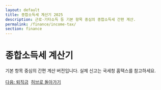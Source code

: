 ```yaml
---
layout: default
title: 종합소득세 계산기 2025
description: 근로·기타소득 등 기본 항목 중심의 종합소득세 간편 계산.
permalink: /finance/income-tax/
section: finance
---
```


<h1>종합소득세 계산기</h1>
<p class="muted">기본 항목 중심의 간편 계산 버전입니다. 실제 신고는 국세청 홈택스를 참고하세요.</p>

<!-- TODO: 여기 계산기 UI/로직 삽입 -->

<div class="btn-row" style="display:flex;gap:8px;flex-wrap:wrap;margin-top:16px">
  <a class="btn" href="/finance/retirement/">다음: 퇴직금</a>
  <a class="btn ghost" href="/finance/salary/">허브로 돌아가기</a>
</div>

<script type="application/ld+json">
{
  "@context":"https://schema.org",
  "@type":"BreadcrumbList",
  "itemListElement":[
    {"@type":"ListItem","position":1,"name":"급여·소득","item":"https://calculator.khaistory.com/finance/"},
    {"@type":"ListItem","position":2,"name":"연봉·급여·세금 허브","item":"https://calculator.khaistory.com/finance/salary/"},
    {"@type":"ListItem","position":3,"name":"종합소득세 계산기","item":"https://calculator.khaistory.com/finance/income-tax/"}
  ]
}
</script>

<script type="application/ld+json">
{
  "@context":"https://schema.org",
  "@type":"FAQPage",
  "mainEntity":[
    {"@type":"Question","name":"간편 계산과 실제 신고 금액이 다를 수 있나요?","acceptedAnswer":{"@type":"Answer","text":"간편 계산은 안내용이며 실제 신고는 공제 항목과 소득 구분에 따라 달라질 수 있습니다."}},
    {"@type":"Question","name":"연도 변경은 어떻게 반영되나요?","acceptedAnswer":{"@type":"Answer","text":"세율·상한 변경은 데이터 파일을 갱신하면 자동 반영되도록 설계할 수 있습니다."}}
  ]
}
</script>
